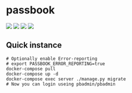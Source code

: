# passbook

![](https://img.shields.io/github/workflow/status/beryju/passbook/passbook-ci?style=flat-square)
![](https://img.shields.io/docker/pulls/beryju/passbook.svg?style=flat-square)
![](https://img.shields.io/docker/v/beryju/passbook?sort=semver&style=flat-square)
![](https://img.shields.io/codecov/c/gh/beryju/passbook?style=flat-square)

## Quick instance

```
# Optionally enable Error-reporting
# export PASSBOOK_ERROR_REPORTING=true
docker-compose pull
docker-compose up -d
docker-compose exec server ./manage.py migrate
# Now you can login useing pbadmin/pbadmin
```
